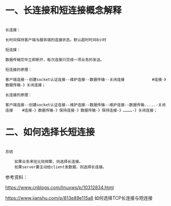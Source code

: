 # 一、长连接和短连接概念解释
```

长连接：

长时间保持客户端与服务端的连接状态。默认超时时间8小时

短连接：
	
数据传输完毕立即断开，每次连接只完成一项业务的发送。

短连接的原理：

客户端连接--创建socket认证连接--维护连接--数据传输--关闭连接            #连接-》数据传输-》关闭连接；

长连接的原理：

客户端连接--创建socket认证连接--维护连接--数据传输--维护连接--数据传输.....-关闭连接    #连接-》数据传输-》保持连接-》数据传输-》保持连接-》…………-》关闭连接；
```

# 二、如何选择长短连接
```

总结

    如果业务来往比较频繁，则选择长连接。
    如果server要主动给client发数据，则选择长连接。

```


参考资料：


https://www.cnblogs.com/linuxws/p/10312834.html

https://www.jianshu.com/p/813e89e115a8  如何选择TCP长连接与短连接
